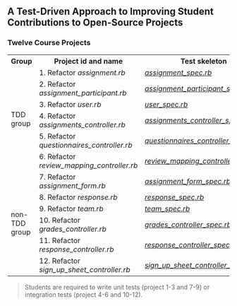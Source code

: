 A Test-Driven Approach to Improving Student Contributions to Open-Source Projects
--

### Twelve Course Projects
<table class="tg">
  <tr>
    <th class="tg-xldj">Group</th>
    <th class="tg-xldj">Project id and name</th>
    <th class="tg-xldj">Test skeleton</th>
  </tr>
  <tr>
    <td class="tg-c3ow" rowspan="6">TDD group</td>
    <td class="tg-0pky">1. Refactor <i>assignment.rb</i></td>
    <td class="tg-0pky"><i><a href="https://github.com/expertiza/expertiza/blob/130141fc12d41e1f20405e7c27801038f0a97a08/spec/models/assignment_spec.rb">assignment_spec.rb</a></i></td>
  </tr>
  <tr>
    <td class="tg-0pky">2. Refactor <i>assignment_participant.rb</i></td>
    <td class="tg-0pky"><i><a href="https://github.com/expertiza/expertiza/blob/130141fc12d41e1f20405e7c27801038f0a97a08/spec/models/assignment_particpant_spec.rb">assignment_participant_spec.rb</a></i></td>
  </tr>
  <tr>
    <td class="tg-0pky">3. Refactor <i>user.rb</i></td>
    <td class="tg-0pky"><i><a href="https://github.com/expertiza/expertiza/blob/130141fc12d41e1f20405e7c27801038f0a97a08/spec/models/user_spec.rb">user_spec.rb</a></i></td>
  </tr>
  <tr>
    <td class="tg-0pky">4. Refactor <i>assignments_controller.rb</i></td>
    <td class="tg-0pky"><i><a href="https://github.com/expertiza/expertiza/blob/130141fc12d41e1f20405e7c27801038f0a97a08/spec/controllers/assignments_controller_spec.rb">assignments_controller_spec.rb</a></i></td>
  </tr>
  <tr>
    <td class="tg-0pky">5. Refactor <i>questionnaires_controller.rb</i></td>
    <td class="tg-0pky"><i><a href="https://github.com/expertiza/expertiza/blob/130141fc12d41e1f20405e7c27801038f0a97a08/spec/controllers/questionnaires_controller_spec.rb">questionnaires_controller_spec.rb</a></i></td>
  </tr>
  <tr>
    <td class="tg-0pky">6. Refactor <i>review_mapping_controller.rb</i></td>
    <td class="tg-0pky"><i><a href="https://github.com/expertiza/expertiza/blob/130141fc12d41e1f20405e7c27801038f0a97a08/spec/controllers/review_mapping_controller_spec.rb">review_mapping_controller_spec.rb</a></i></td>
  </tr>
  <tr>
    <td class="tg-c3ow" rowspan="6">non-TDD group</td>
    <td class="tg-0pky">7. Refactor <i>assignment_form.rb</i></td>
    <td class="tg-0pky"><i><a href="https://github.com/expertiza/expertiza/blob/2f5c41a8d6f039012607e743442cd37baba1e3e1/spec/models/assignment_form_spec.rb">assignment_form_spec.rb</a></i></td>
  </tr>
  <tr>
    <td class="tg-0pky">8. Refactor <i>response.rb</i></td>
    <td class="tg-0pky"><i><a href="https://github.com/expertiza/expertiza/blob/130141fc12d41e1f20405e7c27801038f0a97a08/spec/models/response_spec.rb">response_spec.rb</a></i></td>
  </tr>
  <tr>
    <td class="tg-0pky">9. Refactor <i>team.rb</i></td>
    <td class="tg-0pky"><i><a href="https://github.com/expertiza/expertiza/blob/74cedd3d0526e0da118d1ca9f51ca77d639d2a5b/spec/models/team_spec.rb">team_spec.rb</a></i></td>
  </tr>
  <tr>
    <td class="tg-0pky">10. Refactor <i>grades_controller.rb</i></td>
    <td class="tg-0pky"><i><a href="https://github.com/expertiza/expertiza/blob/0c8122db68efc9c6c36836bc310ccb0ddb819b66/spec/controllers/grades_controller_spec.rb">grades_controller_spec.rb</a></i></td>
  </tr>
  <tr>
    <td class="tg-0pky">11. Refactor <i>response_controller.rb</i></td>
    <td class="tg-0pky"><i><a href="https://github.com/expertiza/expertiza/blob/f9e5d7f031976ed1373b2f57f84d92393ca81a7e/spec/controllers/response_controller_spec.rb">response_controller_spec.rb</a></i></td>
  </tr>
  <tr>
    <td class="tg-0pky">12. Refactor <i>sign_up_sheet_controller.rb</i></td>
    <td class="tg-0pky"><i><a href="https://github.com/expertiza/expertiza/blob/9677b3f27b8e50e3f13e3efbcbc3e246249933b7/spec/controllers/sign_up_sheet_controller_spec.rb">sign_up_sheet_controller_spec.rb</a></i></td>
  </tr>
</table>

> Students are required to write unit tests (project 1-3 and 7-9) or integration tests (project 4-6 and 10-12).

